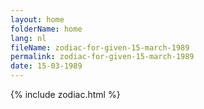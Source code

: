 ```yaml
---
layout: home
folderName: home
lang: nl
fileName: zodiac-for-given-15-march-1989
permalink: zodiac-for-given-15-march-1989
date: 15-03-1989
---
```

{% include zodiac.html %}

